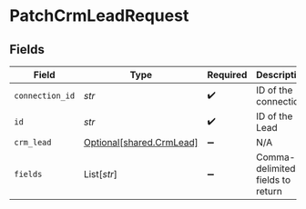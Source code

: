 # PatchCrmLeadRequest


## Fields

| Field                                                      | Type                                                       | Required                                                   | Description                                                |
| ---------------------------------------------------------- | ---------------------------------------------------------- | ---------------------------------------------------------- | ---------------------------------------------------------- |
| `connection_id`                                            | *str*                                                      | :heavy_check_mark:                                         | ID of the connection                                       |
| `id`                                                       | *str*                                                      | :heavy_check_mark:                                         | ID of the Lead                                             |
| `crm_lead`                                                 | [Optional[shared.CrmLead]](../../models/shared/crmlead.md) | :heavy_minus_sign:                                         | N/A                                                        |
| `fields`                                                   | List[*str*]                                                | :heavy_minus_sign:                                         | Comma-delimited fields to return                           |